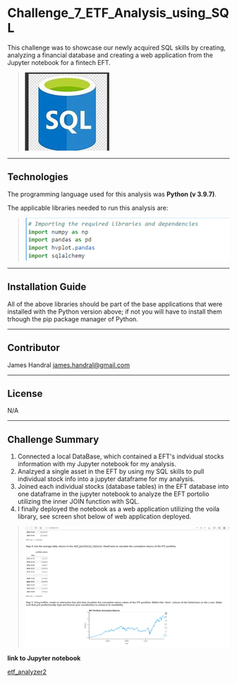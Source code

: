 # Challenge_7_ETF_Analysis_using_SQL
This challenge was to showcase our newly acquired SQL skills by creating, analyzing a financial database and creating a web application from the Jupyter notebook for a fintech EFT.

>![sql_image](./Images/sql_image.jpg)

---
## Technologies
The programming language used for this analysis was **Python (v 3.9.7)**.

The applicable libraries needed to run this analysis are:
>![required_libraries](./Images/required_libraries.png)

---
## Installation Guide 
All of the above libraries should be part of the base applications that were installed with the Python version above; if not you will have to install them trhough the pip package manager of Python.

---

## Contributor

James Handral
james.handral@gmail.com

---
## License 

N/A

---
## Challenge Summary 

1) Connected a local DataBase, which contained a EFT's indvidual stocks information with my Jupyter notebook for my analysis.
2) Analzyed a single asset in the EFT by using my SQL skills to pull individual stock info into a jupyter dataframe for my analysis.
3) Joined each individual stocks (database tables) in the EFT database into one dataframe in the jupyter notebook to analyze the EFT portolio utilizing the inner JOIN function with SQL.
4) I finally deployed the notebook as a web application utilizing the voila library, see screen shot below of web application deployed.

  >![voila_screen_shot](./Images/voila_screen_shot.png)




  **link to Jupyter notebook**

  [etf_analyzer2](./Starter_Code%20(8)/Starter_Code/etf_analyzer2.ipynb)



